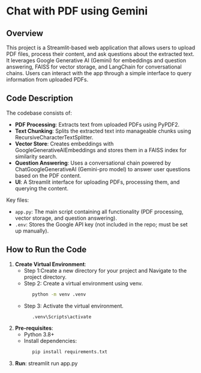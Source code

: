 # Chat with PDF using Gemini

## Overview
This project is a Streamlit-based web application that allows users to upload PDF files, process their content, and ask questions about the extracted text. It leverages Google Generative AI (Gemini) for embeddings and question answering, FAISS for vector storage, and LangChain for conversational chains. Users can interact with the app through a simple interface to query information from uploaded PDFs.

## Code Description
The codebase consists of:
- **PDF Processing**: Extracts text from uploaded PDFs using PyPDF2.
- **Text Chunking**: Splits the extracted text into manageable chunks using RecursiveCharacterTextSplitter.
- **Vector Store**: Creates embeddings with GoogleGenerativeAIEmbeddings and stores them in a FAISS index for similarity search.
- **Question Answering**: Uses a conversational chain powered by ChatGoogleGenerativeAI (Gemini-pro model) to answer user questions based on the PDF content.
- **UI**: A Streamlit interface for uploading PDFs, processing them, and querying the content.

Key files:
- `app.py`: The main script containing all functionality (PDF processing, vector storage, and question answering).
- `.env`: Stores the Google API key (not included in the repo; must be set up manually).

## How to Run the Code
1. **Create Virtual Environment**:
    - Step 1:Create a new directory for your project and Navigate to the project directory.
    - Step 2: Create a virtual environment using venv.
      ```bash
         python -m venv .venv
    - Step 3: Activate the virtual environment. 
      ```bash
         .venv\Scripts\activate

2. **Pre-requisites**:
   - Python 3.8+
   - Install dependencies: 
     ```bash
        pip install requirements.txt

3. **Run**:
    streamlit run app.py

